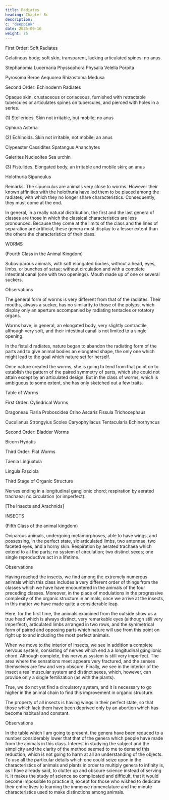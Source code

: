 ```yaml
---
title: Radiates
heading: Chapter 8c
description: 
c: "deeppink"
date: 2025-09-16
weight: 75
---
```




First Order: Soft Radiates

Gelatinous body; soft skin, transparent, lacking articulated spines; no anus.

Stephanomia
Lucernaria
Physsophora
Physalia
Velella
Porpita

Pyrosoma
Beroe
Aequorea
Rhizostoma
Medusa

Second Order: Echinoderm Radiates

Opaque skin, crustaceous or coriaceous, furnished with retractable tubercules or articulates spines on tubercules, and pierced with holes in a series.

(1) Stellerides. Skin not irritable, but mobile; no anus

Ophiura
Asteria

(2) Echinoids. Skin not irritable, not mobile; an anus

Clypeaster
Cassidites
Spatangus
Ananchytes

Galerites
Nucleoites
Sea urchin

(3) Fistulides. Elongated body, an irritable and mobile skin; an anus

Holothuria
Sipunculus

Remarks. The sipunculus are animals very close to worms. However their known affinities with the holothuria have led them to be placed among the radiates, with which they no longer share characteristics. Consequently, they must come at the end.

In general, in a really natural distribution, the first and the last genera of classes are those in which the classical characteristics are less pronounced. Because they come at the limits of the class and the lines of separation are artificial, these genera must display to a lesser extent than the others the characteristics of their class.

WORMS

(Fourth Class in the Animal Kingdom)

Suboviparous animals, with soft elongated bodies, without a head, eyes, limbs, or bunches of setae; without circulation and with a complete intestinal canal (one with two openings).  Mouth made up of one or several suckers.

Observations

The general form of worms is very different from that of the radiates. Their mouths, always a sucker, has no similarity to those of the polyps, which display only an aperture accompanied by radiating tentacles or rotatory organs.

Worms have, in general, an elongated body, very slightly contractile, although very soft, and their intestinal canal is not limited to a single opening.

In the fistulid radiates, nature began to abandon the radiating form of the parts and to give animal bodies an elongated shape, the only one which might lead to the goal which nature set for herself.

Once nature created the worms, she is going to tend from that point on to establish the pattern of the paired symmetry of parts, which she could not attain except by an articulated design. But in the class of worms, which is ambiguous to some extent, she has only sketched out a few traits.

Table of Worms

First Order: Cylindrical Worms

Dragoneau
Fiaria
Proboscidea
Crino
Ascaris
Fissula
Trichocephaus

Cucullanus
Strongyius
Scolex
Caryophyllacus
Tentacularia
Echinorhyncus

Second Order: Bladder Worms

Bicorn
Hydatis

Third Order: Flat Worms

Taenia
Linguatula

Lingula
Fasciola

Third Stage of Organic Structure

Nerves ending in a longitudinal ganglionic chord; respiration by aerated trachaea; no circulation (or imperfect).

[The Insects and Arachnids]

INSECTS

(Fifth Class of the animal kingdom)

Oviparous animals, undergoing metamorphoses, able to have wings, and possessing, in the perfect state, six articulated limbs, two antennae, two faceted eyes, and a horny skin.  Respiration by aerated trachaea which extend to all the parts; no system of circulation; two distinct sexes; one single reproductive act in a lifetime.

Observations

Having reached the insects, we find among the extremely numerous animals which this class includes a very different order of things from the classes which we have have encountered in the animals of the four preceding classes.  Moreover, in the place of modulations in the progressive complexity of the organic structure in animals, once we arrive at the insects, in this matter we have made quite a considerable leap.

Here, for the first time, the animals examined from the outside show us a true head which is always distinct, very remarkable eyes (although still very imperfect), articulated limbs arranged in two rows, and the symmetrical form of paired and opposing parts which nature will use from this point on right up to and including the most perfect animals.

When we move to the interior of insects, we see in addition a complete nervous system, consisting of nerves which end a a longitudinal ganglionic chord.  Although complete, this nervous system is still very imperfect.  The area where the sensations meet appears very fractured, and the senses themselves are few and very obscure.  Finally, we see in the interior of the insect a real muscular system and distinct sexes, which, however, can provide only a single fertilization (as with the plants).

True, we do not yet find a circulatory system, and it is necessary to go higher in the animal chain to find this improvement in organic structure.

The property of all insects is having wings in their perfect state, so that those which lack them have been deprived only by an abortion which has become habitual and constant.

Observations

In the table which I am going to present, the genera have been reduced to a number considerably lower that that of the genera which people have made from the animals in this class.  Interest in studying the subject and the simplicity and the clarity of the method seemed to me to demand this reduction, which is not going to harm at all an understanding of the objects.  To use all the particular details which one could seize upon in the characteristics of animals and plants in order to multiply genera to infinity is, as I have already said, to clutter up and obscure science instead of serving it.  It makes the study of science so complicated and difficult, that it would become impossible to practice it, except for those who wished to dedicate their entire lives to learning the immense nomenclature and the minute characteristics used to make distinctions among animals.


